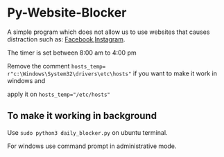 # Py-Website-Blocker
A simple program which does not allow us to use websites that causes distraction such as: 
[Facebook](www.facebook.com),[Instagram](www.instagram.com).

The timer is set between 8:00 am to 4:00 pm

Remove the comment `hosts_temp= r"c:\Windows\System32\drivers\etc\hosts"` if you want to make it work in windows and 

apply it on `hosts_temp="/etc/hosts"`

## To make it working in background
Use `sudo python3 daily_blocker.py` on ubuntu terminal.

For windows use command prompt in administrative mode. 
